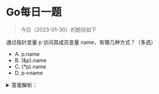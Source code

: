 # Go每日一题

> 今日（2023-01-30）的题目如下

通过指针变量 p 访问其成员变量 name，有哪几种方式？（多选）

- A. p.name
- B. (&p).name
- C. (*p).name
- D. p->name


<details>
<summary>答案解析：</summary>
<div>

参考答案：AC

参考解析：`&` 取址运算符，`*` 指针解引用。

</div>
</details>